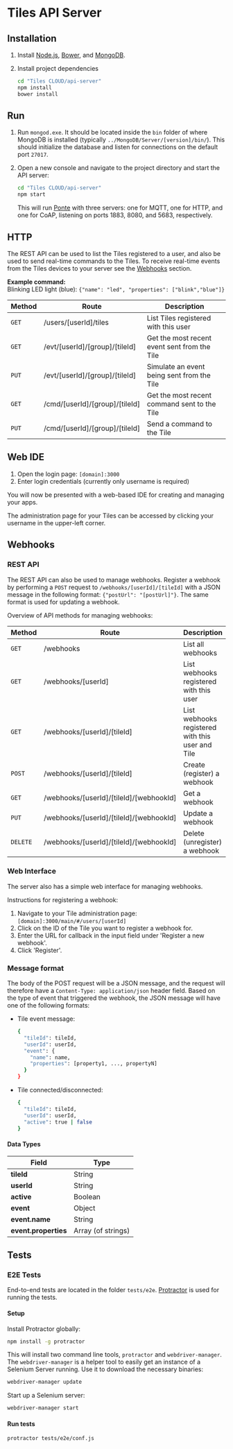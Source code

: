# Tiles API Server

## Installation

1. Install [Node.js](http://nodejs.org/), [Bower](http://bower.io/), and [MongoDB](https://www.mongodb.org/).

2. Install project dependencies
   ```sh
   cd "Tiles CLOUD/api-server"
   npm install
   bower install
   ```

## Run

1. Run ``mongod.exe``. It should be located inside the ``bin`` folder of where MongoDB is installed (typically ``../MongoDB/Server/[version]/bin/``). This should initialize the database and listen for connections on the default port ``27017``.

2. Open a new console and navigate to the project directory and start the API server:
   ```sh
   cd "Tiles CLOUD/api-server"
   npm start
   ```

   This will run [Ponte](https://github.com/eclipse/ponte) with three servers: one for MQTT, one for HTTP, and one for CoAP, listening on ports 1883, 8080, and 5683, respectively.

## HTTP
The REST API can be used to list the Tiles registered to a user, and also be used to send real-time commands to the Tiles. To receive real-time events from the Tiles devices to your server see the [Webhooks](#Webhooks) section.

**Example command:**<br>
Blinking LED light (blue): `{"name": "led", "properties": ["blink","blue"]}`

Method | Route | Description
--- | --- | ---
`GET` | /users/[userId]/tiles | List Tiles registered with this user
`GET` | /evt/[userId]/[group]/[tileId] | Get the most recent event sent from the Tile
`PUT` | /evt/[userId]/[group]/[tileId] | Simulate an event being sent from the Tile
`GET` | /cmd/[userId]/[group]/[tileId] | Get the most recent command sent to the Tile
`PUT` | /cmd/[userId]/[group]/[tileId] | Send a command to the Tile

<a name="WebIDE"></a>
## Web IDE
1. Open the login page: `[domain]:3000`
2. Enter login credentials (currently only username is required)

You will now be presented with a web-based IDE for creating and managing your apps.

The administration page for your Tiles can be accessed by clicking your username in the upper-left corner.

<a name="Webhooks"></a>
## Webhooks
  
### REST API

The REST API can also be used to manage webhooks. Register a webhook by performing a `POST` request to `/webhooks/[userId]/[tileId]` with  a JSON message in the following format: `{"postUrl": "[postUrl]"}`. The same format is used for updating a webhook.

Overview of API methods for managing webhooks:

Method | Route | Description
--- | --- | ---
`GET` | /webhooks | List all webhooks
`GET` | /webhooks/[userId] | List webhooks registered with this user
`GET` | /webhooks/[userId]/[tileId] | List webhooks registered with this user and Tile
`POST` | /webhooks/[userId]/[tileId] | Create (register) a webhook
`GET` | /webhooks/[userId]/[tileId]/[webhookId] | Get a webhook
`PUT` | /webhooks/[userId]/[tileId]/[webhookId] | Update a webhook
`DELETE` | /webhooks/[userId]/[tileId]/[webhookId] | Delete (unregister) a webhook
  
### Web Interface
The server also has a simple web interface for managing webhooks.

Instructions for registering a webhook:

1. Navigate to your Tile administration page: `[domain]:3000/main/#/users/[userId]`
2. Click on the ID of the Tile you want to register a webhook for.
3. Enter the URL for callback in the input field under 'Register a new webhook'.
4. Click 'Register'.

### Message format
The body of the POST request will be a JSON message, and the request will therefore have a `Content-Type: application/json` header field. Based on the type of event that triggered the webhook, the JSON message will have one of the following formats:

- Tile event message:
  ```sh
  {
    "tileId": tileId,
    "userId": userId,
    "event": {
      "name": name,
      "properties": [property1, ..., propertyN]
    }
  }
  ```
  
- Tile connected/disconnected:
  ```sh
  {
    "tileId": tileId,
    "userId": userId,
    "active": true | false
  }
  ```
  
#### Data Types

Field | Type
--- | ---
**tileId** | String
**userId** | String
**active** | Boolean
**event** | Object
**event.name** | String
**event.properties** | Array (of strings)

<a name="Tests"></a>
## Tests
### E2E Tests
End-to-end tests are located in the folder `tests/e2e`. [Protractor](http://www.protractortest.org/) is used for running the tests.
#### Setup
Install Protractor globally:
```sh
npm install -g protractor
```

This will install two command line tools, `protractor` and `webdriver-manager`. The `webdriver-manager` is a helper tool to easily get an instance of a Selenium Server running. Use it to download the necessary binaries:
```sh
webdriver-manager update
```

Start up a Selenium server:
```sh
webdriver-manager start
```
#### Run tests
```sh
protractor tests/e2e/conf.js
```